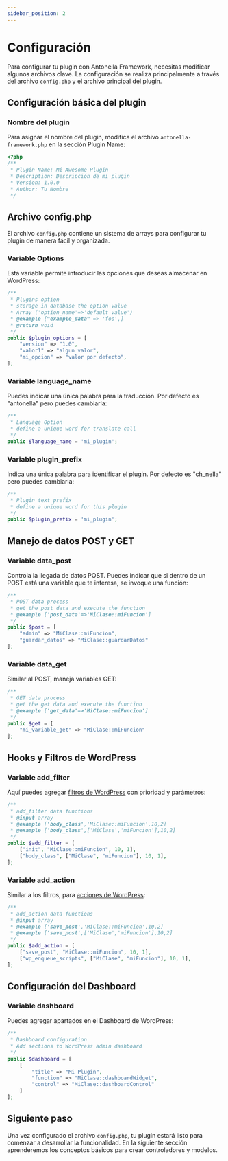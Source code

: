```yaml
---
sidebar_position: 2
---
```


# Configuración

Para configurar tu plugin con Antonella Framework, necesitas modificar algunos archivos clave. La configuración se realiza principalmente a través del archivo `config.php` y el archivo principal del plugin.

## Configuración básica del plugin

### Nombre del plugin

Para asignar el nombre del plugin, modifica el archivo `antonella-framework.php` en la sección Plugin Name:

```php
<?php
/**
 * Plugin Name: Mi Awesome Plugin
 * Description: Descripción de mi plugin
 * Version: 1.0.0
 * Author: Tu Nombre
 */
```

## Archivo config.php

El archivo `config.php` contiene un sistema de arrays para configurar tu plugin de manera fácil y organizada.

### Variable Options

Esta variable permite introducir las opciones que deseas almacenar en WordPress:

```php
/**
 * Plugins option
 * storage in database the option value
 * Array ('option_name'=>'default value')
 * @example ["example_data" => 'foo',]
 * @return void
 */
public $plugin_options = [
    "version" => "1.0",
    "valor1" => "algun valor",
    "mi_opcion" => "valor por defecto",
];
```

### Variable language_name

Puedes indicar una única palabra para la traducción. Por defecto es "antonella" pero puedes cambiarla:

```php
/**
 * Language Option
 * define a unique word for translate call
 */
public $language_name = 'mi_plugin';
```

### Variable plugin_prefix

Indica una única palabra para identificar el plugin. Por defecto es "ch_nella" pero puedes cambiarla:

```php
/**
 * Plugin text prefix
 * define a unique word for this plugin
 */
public $plugin_prefix = 'mi_plugin';
```

## Manejo de datos POST y GET

### Variable data_post

Controla la llegada de datos POST. Puedes indicar que si dentro de un POST está una variable que te interesa, se invoque una función:

```php
/**
 * POST data process
 * get the post data and execute the function
 * @example ['post_data'=>'MiClase::miFuncion']
 */
public $post = [
    "admin" => "MiClase::miFuncion",
    "guardar_datos" => "MiClase::guardarDatos"
];
```

### Variable data_get

Similar al POST, maneja variables GET:

```php
/**
 * GET data process
 * get the get data and execute the function
 * @example ['get_data'=>'MiClase::miFuncion']
 */
public $get = [
    "mi_variable_get" => "MiClase::miFuncion"
];
```

## Hooks y Filtros de WordPress

### Variable add_filter

Aquí puedes agregar [filtros de WordPress](https://developer.wordpress.org/reference/functions/add_filter/) con prioridad y parámetros:

```php
/**
 * add_filter data functions
 * @input array
 * @example ['body_class','MiClase::miFuncion',10,2]
 * @example ['body_class',['MiClase','miFuncion'],10,2]
 */
public $add_filter = [
    ["init", "MiClase::miFuncion", 10, 1],
    ["body_class", ["MiClase", "miFuncion"], 10, 1],
];
```

### Variable add_action

Similar a los filtros, para [acciones de WordPress](https://developer.wordpress.org/reference/functions/add_action/):

```php
/**
 * add_action data functions
 * @input array
 * @example ['save_post','MiClase::miFuncion',10,2]
 * @example ['save_post',['MiClase','miFuncion'],10,2]
 */
public $add_action = [
    ["save_post", "MiClase::miFuncion", 10, 1],
    ["wp_enqueue_scripts", ["MiClase", "miFuncion"], 10, 1],
];
```

## Configuración del Dashboard

### Variable dashboard

Puedes agregar apartados en el Dashboard de WordPress:

```php
/**
 * Dashboard configuration
 * Add sections to WordPress admin dashboard
 */
public $dashboard = [
    [
        "title" => "Mi Plugin",
        "function" => "MiClase::dashboardWidget",
        "control" => "MiClase::dashboardControl"
    ]
];
```

## Siguiente paso

Una vez configurado el archivo `config.php`, tu plugin estará listo para comenzar a desarrollar la funcionalidad. En la siguiente sección aprenderemos los conceptos básicos para crear controladores y modelos.
